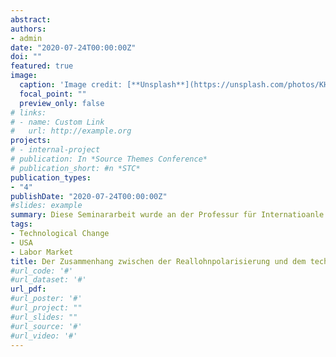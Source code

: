 ```yaml
---
abstract: 
authors:
- admin
date: "2020-07-24T00:00:00Z"
doi: ""
featured: true
image:
  caption: 'Image credit: [**Unsplash**](https://unsplash.com/photos/KHxxCc8XMNE)'
  focal_point: ""
  preview_only: false
# links:
# - name: Custom Link
#   url: http://example.org
projects:
# - internal-project
# publication: In *Source Themes Conference*
# publication_short: #n *STC*
publication_types:
- "4"
publishDate: "2020-07-24T00:00:00Z"
#slides: example
summary: Diese Seminararbeit wurde an der Professur für Internatioanle Wirtschaftsbeziehungen (VWL III) unter der Leitung von Chistian Haas und Herr Prof. Dr. Meckl, an der Justus-Liebig-Universität Gießen geschrieben.
tags:
- Technological Change
- USA
- Labor Market
title: Der Zusammenhang zwischen der Reallohnpolarisierung und dem technologischen Wandel
#url_code: '#'
#url_dataset: '#'
url_pdf: 
#url_poster: '#'
#url_project: ""
#url_slides: ""
#url_source: '#'
#url_video: '#'
---
```


